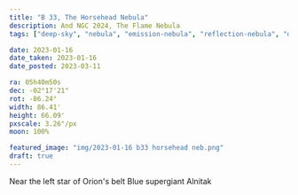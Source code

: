 ```yaml
---
title: "B 33, The Horsehead Nebula"
description: And NGC 2024, The Flame Nebula
tags: ["deep-sky", "nebula", "emission-nebula", "reflection-nebula", "diffuse-nebula"]

date: 2023-01-16
date_taken: 2023-01-16
date_posted: 2023-03-11

ra: 05h40m50s
dec: -02°17'21"
rot: -86.24°
width: 86.41'
height: 66.09'
pxscale: 3.26"/px
moon: 100%

featured_image: "img/2023-01-16 b33 horsehead neb.png"
draft: true
---
```


Near the left star of Orion's belt
Blue supergiant Alnitak